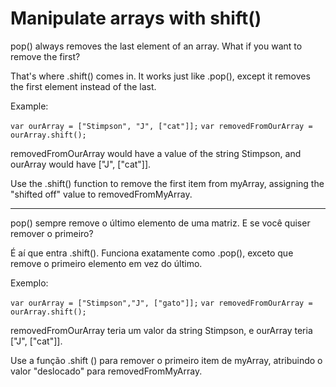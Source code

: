 # Manipulate arrays with shift()

pop() always removes the last element of an array. What if you want to remove the first?

That's where .shift() comes in. It works just like .pop(), except it removes the first element instead of the last.

Example:

`var ourArray = ["Stimpson", "J", ["cat"]];`
`var removedFromOurArray = ourArray.shift();`

removedFromOurArray would have a value of the string Stimpson, and ourArray would have ["J", ["cat"]].

Use the .shift() function to remove the first item from myArray, assigning the "shifted off" value to removedFromMyArray.

---

pop() sempre remove o último elemento de uma matriz. E se você quiser remover o primeiro?

É aí que entra .shift(). Funciona exatamente como .pop(), exceto que remove o primeiro elemento em vez do último.

Exemplo:

`var ourArray = ["Stimpson","J", ["gato"]];`
`var removedFromOurArray = ourArray.shift();`

removedFromOurArray teria um valor da string Stimpson, e ourArray teria ["J", ["cat"]].

Use a função .shift () para remover o primeiro item de myArray, atribuindo o valor "deslocado" para removedFromMyArray.
